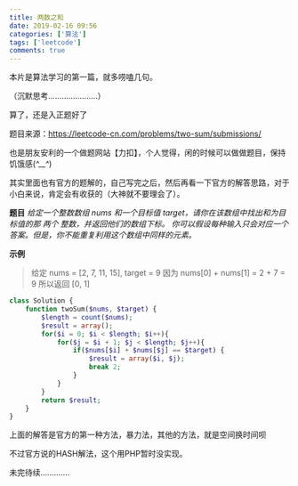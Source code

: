 ```yaml
---
title: 两数之和
date: 2019-02-16 09:56
categories: ['算法']
tags: ['leetcode']
comments: true
---
```


本片是算法学习的第一篇，就多唠嗑几句。

（沉默思考......................）

算了，还是入正题好了

题目来源：https://leetcode-cn.com/problems/two-sum/submissions/

也是朋友安利的一个做题网站【力扣】，个人觉得，闲的时候可以做做题目，保持饥饿感(*^__^*)

其实里面也有官方的题解的，自己写完之后，然后再看一下官方的解答思路，对于小白来说，肯定会有收获的（大神就不要理会了）。

**题目**
*给定一个整数数组 nums 和一个目标值 target，请你在该数组中找出和为目标值的那 两个 整数，并返回他们的数组下标。
你可以假设每种输入只会对应一个答案。但是，你不能重复利用这个数组中同样的元素。*

**示例**
>给定 nums = [2, 7, 11, 15], target = 9
因为 nums[0] + nums[1] = 2 + 7 = 9
所以返回 [0, 1]

```PHP
class Solution {
    function twoSum($nums, $target) {
        $length = count($nums);
        $result = array();
        for($i = 0; $i < $length; $i++){
            for($j = $i + 1; $j < $length; $j++){
                if($nums[$i] + $nums[$j] == $target) {
                    $result = array($i, $j);
                    break 2;
                }
            }
        }
        return $result;
    }
}
```
上面的解答是官方的第一种方法，暴力法，其他的方法，就是空间换时间呗

不过官方说的HASH解法，这个用PHP暂时没实现。

未完待续.............